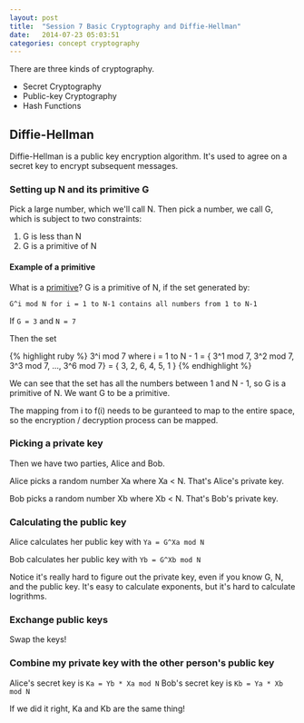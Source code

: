 ```yaml
---
layout: post
title:  "Session 7 Basic Cryptography and Diffie-Hellman"
date:   2014-07-23 05:03:51
categories: concept cryptography
---
```


There are three kinds of cryptography.

* Secret Cryptography
* Public-key Cryptography
* Hash Functions

## Diffie-Hellman

Diffie-Hellman is a public key encryption algorithm. It's used to agree on a secret key
to encrypt subsequent messages.

### Setting up N and its primitive G

Pick a large number, which we'll call N. Then pick a number, we call G, which is 
subject to two constraints:

1. G is less than N
2. G is a primitive of N

#### Example of a primitive

What is a [primitive][primitive]? G is a primitive of N, if the set generated by:

`G^i mod N for i = 1 to N-1 contains all numbers from 1 to N-1`

If `G = 3` and `N = 7`

Then the set

{% highlight ruby %}
  3^i mod 7 where i = 1 to N - 1
  = { 3^1 mod 7, 3^2 mod 7, 3^3 mod 7, ..., 3^6 mod 7}
  = { 3, 2, 6, 4, 5, 1 }
{% endhighlight %}

We can see that the set has all the numbers between 1 and N - 1, so G is a primitive of N.
We want G to be a primitive.

The mapping from i to f(i) needs to be guranteed to map to the entire space, so the 
encryption / decryption process can be mapped.

### Picking a private key

Then we have two parties, Alice and Bob.

Alice picks a random number Xa where Xa < N. That's Alice's private key.

Bob picks a random number Xb where Xb < N. That's Bob's private key.

### Calculating the public key

Alice calculates her public key with `Ya = G^Xa mod N`

Bob calculates her public key with `Yb = G^Xb mod N`

Notice it's really hard to figure out the private key, even if you know G, N, and 
the public key. It's easy to calculate exponents, but it's hard to calculate logrithms.

### Exchange public keys

Swap the keys!

### Combine my private key with the other person's public key

Alice's secret key is `Ka = Yb * Xa mod N`
Bob's secret key is `Kb = Ya * Xb mod N`

If we did it right, Ka and Kb are the same thing!

[jekyll-gh]: https://github.com/jekyll/jekyll
[jekyll]:    http://jekyllrb.com
[primitive]: https://en.wikipedia.org/wiki/Primitive_root_modulo_n
